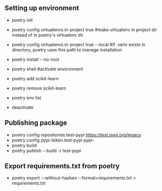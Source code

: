 ## Setting up environment
- poetry init
- poetry config virtualenvs.in-project true #make virtualenv in project dir instead of in poetry's virtualenv dir
- poetry config virtualenvs.in-project true --local #if .venv exists in directory, poetry uses this path to manage installation 
- poetry install --no-root

- poetry shell #activate environment

- poetry add scikit-learn
- poetry remove scikit-learn

- poetry env list

- deactivate


## Publishing package
- poetry config repositories.test-pypi https://test.pypi.org/legacy
- poetry config pypi-token.test-pypi pypi-<TOKEN>
- poetry build
- poetry publish --build -r test-pypi

## Export requirements.txt from poetry
- poetry export --without-hashes --format=requirements.txt > requirements.txt

